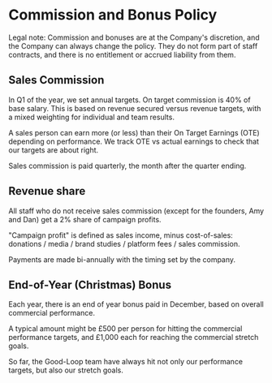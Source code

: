 
# Commission and Bonus Policy

Legal note: Commission and bonuses are at the Company's discretion, and the Company can always change the policy. They do not form part
of staff contracts, and there is no entitlement or accrued liability from them.

## Sales Commission

In Q1 of the year, we set annual targets. On target commission is 40% of base salary. This is based on revenue secured versus revenue targets, with a mixed weighting for individual and team results. 

A sales person can earn more (or less) than their On Target Earnings (OTE) depending on performance. We track OTE vs actual earnings to check that our targets are about right.

Sales commission is paid quarterly, the month after the quarter ending. 

## Revenue share

All staff who do not receive sales commission (except for the founders, Amy and Dan) get a 2% share of campaign profits.

"Campaign profit" is defined as sales income, minus cost-of-sales: donations / media / brand studies / platform fees / sales commission.

Payments are made bi-annually with the timing set by the company.

## End-of-Year (Christmas) Bonus

Each year, there is an end of year bonus paid in December, based on overall commercial performance.

A typical amount might be £500 per person for hitting the commercial performance targets, and £1,000 each for reaching the commercial stretch goals.

So far, the Good-Loop team have always hit not only our performance targets, but also our stretch goals.
